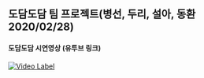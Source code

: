 
## 도담도담 팀 프로젝트(병선, 두리, 설아, 동환 2020/02/28)


#### 도담도담 시연영상 (유투브 링크)
[![Video Label](http://img.youtube.com/vi/Gt5811J6ylM/0.jpg)](https://www.youtube.com/watch?v=AXcjqv5eBh0?t=0s) 

